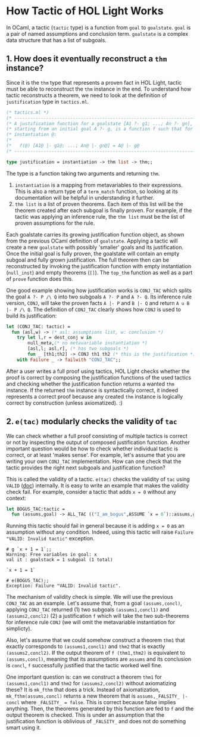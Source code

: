 # How Tactic of HOL Light Works

In OCaml, a tactic (`tactic` type) is a function from `goal` to `goalstate`.
`goal` is a pair of named assumptions and conclusion term.
`goalstate` is a complex data structure that has a list of subgoals.


## 1. How does it eventually reconstruct a `thm` instance?

Since it is the `thm` type that represents a proven fact in HOL Light,
tactic must be able to reconstruct the `thm` instance in the end.
To understand how tactic reconstructs a theorem, we need to look at
the definition of `justification` type in `tactics.ml`.

```ocaml
(* tactics.ml *)
(* ------------------------------------------------------------------------- *)
(* A justification function for a goalstate [A1 ?- g1; ...; An ?- gn],       *)
(* starting from an initial goal A ?- g, is a function f such that for any   *)
(* instantiation @:                                                          *)
(*                                                                           *)
(*   f(@) [A1@ |- g1@; ...; An@ |- gn@] = A@ |- g@                           *)
(* ------------------------------------------------------------------------- *)

type justification = instantiation -> thm list -> thm;;
```

The type is a function taking two arguments and returning `thm`.

  1. `instantiation` is a mapping from metavariables to their expressions.
     This is also a return type of a `term_match` function, so looking at
     its documentation will be helpful in understanding it further.
  2. `thm list` is a list of proven theorems. Each item of this list
     will be the theorem created after each subgoal is finally proven.
     For example, if the tactic was applying an inference rule,
     the `thm list` must be the list of proven assumptions for the rule.

Each goalstate carries its growing justification function object, as shown
from the previous OCaml definition of `goalstate`.
Applying a tactic will create a new `goalstate` with possibly 'smaller'
goals and its justification.
Once the initial goal is fully proven, the goalstate will contain an empty
subgoal and fully grown justification.
The full theorem then can be reconstructed by invoking the justification
function with empty instantiation (`null_inst`) and empty theorems (`[]`).
The `top_thm` function as well as a part of `prove` function does this.

One good example showing how justification works is `CONJ_TAC` which splits the goal `A ?- P /\ Q`
into two subgoals `A ?- P` and `A ?- Q`.
Its inference rule version, `CONJ`, will take the proven facts `A |- P` and
`B |- Q` and return `A u B |- P /\ Q`.
The definition of `CONJ_TAC` clearly shows how `CONJ` is used to build its
justification:

```ocaml
let (CONJ_TAC: tactic) =
  fun (asl,w) -> (* asl: assumptions list, w: conclusion *)
    try let l,r = dest_conj w in
        null_meta,(* no metavariable instantiation *)
        [asl,l; asl,r], (* has two subgoals *)
        fun _ [th1;th2] -> CONJ th1 th2 (* this is the justification *)
    with Failure _ -> failwith "CONJ_TAC";;
```

After a user writes a full proof using tactics,
HOL Light checks whether the proof is correct by composing the justification functions
of the used tactics and checking whether the justification function returns a wanted `thm` instance.
If the returned `thm` instance is syntactically correct, it indeed represents a correct proof
because any created `thm` instance is logically correct by construction (unless axiomatized). :)


## 2. `e(tac)` modularly checks the validity of `tac`

We can check whether a full proof consisting of multiple tactics is correct or not by
inspecting the output of composed justification function.
Another important question would be how to check whether individual tactic is correct,
or at least 'makes sense'.
For example, let's assume that you are writing your own `CONJ_TAC` implementation.
How can one check that the tactic provides the right next subgoals and justification function?

This is called the validity of a tactic.
`e(tac)` checks the validity of `tac` using `VALID` ([doc](https://hol-light.github.io/references/HTML/VALID.html))
internally.
It is easy to write an example that makes the validity check fail.
For example, consider a tactic that adds `x = 0` without any context:

```ocaml
let BOGUS_TAC:tactic =
  fun (assums,goal) -> ALL_TAC (("I_am_bogus",ASSUME `x = 0`)::assums,goal);;
```

Running this tactic should fail in general because it is adding `x = 0` as
an assumption without any condition.
Indeed, using this tactic will raise `Failure "VALID: Invalid tactic"` exception.

```
# g `x + 1 = 1`;;
Warning: Free variables in goal: x
val it : goalstack = 1 subgoal (1 total)

`x + 1 = 1`

# e(BOGUS_TAC);;
Exception: Failure "VALID: Invalid tactic".
```

The mechanism of validity check is simple. We will use the previous `CONJ_TAC` as an example.
Let's assume that, from a goal `(assums,concl)`, applying `CONJ_TAC` returned
(1) two subgoals `(assums1,concl1)` and `(assums2,concl2)`
(2) a justification `f` which will take the two sub-theorems for inference rule `CONJ`
    (we will omit the metavariable instantiation for simplicty).

Also, let's assume that we could somehow construct a theorem `thm1` that exactly
corresponds to `(assums1,concl1)` and `thm2` that is exactly `(assums2,concl2)`.
If the output theorem of `f (thm1,thm2)` is equivalent to `(assums,concl)`, meaning that
its assumptions are `assums` and its conclusion is `concl`, `f` successfully justified that
the tactic worked well fine.

One important question is: can we construct a theorem `thm1` for
`(assums1,concl1)` and `thm2` for `(assums2,concl2)` without axiomatizing these?
It is `mk_fthm` that does a trick.
Instead of axiomatization, `mk_fthm(assums,concl)` returns a new theorem
that is `assums,_FALSITY_ |- concl` where `_FALSITY_ = false`.
This is correct because false implies anything.
Then, the theorems generated by this function are fed to `f` and the output theorem is checked.
This is under an assumption that the justification function is oblivious of `_FALSITY_`
and does not do something smart using it.